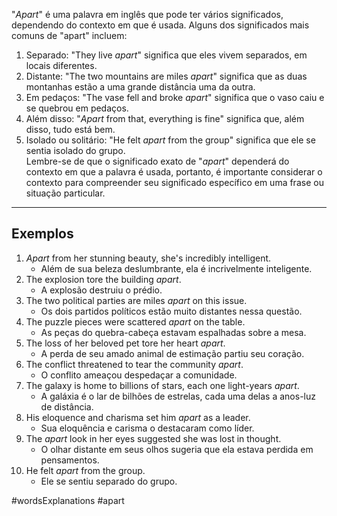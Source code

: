 "*Apart*" é uma palavra em inglês que pode ter vários significados, dependendo do contexto em que é usada. Alguns dos significados mais comuns de "apart" incluem:

1. Separado: "They live *apart*" significa que eles vivem separados, em locais diferentes.
2. Distante: "The two mountains are miles *apart*" significa que as duas montanhas estão a uma grande distância uma da outra.
3. Em pedaços: "The vase fell and broke *apart*" significa que o vaso caiu e se quebrou em pedaços. 
4. Além disso: "*Apart* from that, everything is fine" significa que, além disso, tudo está bem.    
5. Isolado ou solitário: "He felt *apart* from the group" significa que ele se sentia isolado do grupo.    
Lembre-se de que o significado exato de "*apart*" dependerá do contexto em que a palavra é usada, portanto, é importante considerar o contexto para compreender seu significado específico em uma frase ou situação particular.

--- 

## Exemplos

1. _Apart_ from her stunning beauty, she's incredibly intelligent.
	- Além de sua beleza deslumbrante, ela é incrivelmente inteligente.
2. The explosion tore the building _apart_.
	- A explosão destruiu o prédio.
3. The two political parties are miles _apart_ on this issue.
	- Os dois partidos políticos estão muito distantes nessa questão.
4. The puzzle pieces were scattered _apart_ on the table.
	- As peças do quebra-cabeça estavam espalhadas sobre a mesa.
5. The loss of her beloved pet tore her heart _apart_.
	- A perda de seu amado animal de estimação partiu seu coração.
6. The conflict threatened to tear the community _apart_.
	- O conflito ameaçou despedaçar a comunidade.
7. The galaxy is home to billions of stars, each one light-years _apart_.
	- A galáxia é o lar de bilhões de estrelas, cada uma delas a anos-luz de distância.
8. His eloquence and charisma set him _apart_ as a leader.
	- Sua eloquência e carisma o destacaram como líder.
9. The _apart_ look in her eyes suggested she was lost in thought.
	- O olhar distante em seus olhos sugeria que ela estava perdida em pensamentos.
10. He felt *apart* from the group.
	- Ele se sentiu separado do grupo.

#wordsExplanations 
#apart